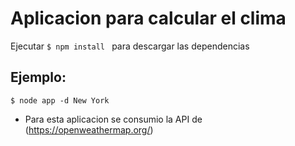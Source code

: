 # Aplicacion para calcular el clima

Ejecutar ```$ npm install ``` para descargar las dependencias

## Ejemplo:
``` $ node app -d New York ```

- Para esta aplicacion se consumio la API de (https://openweathermap.org/)